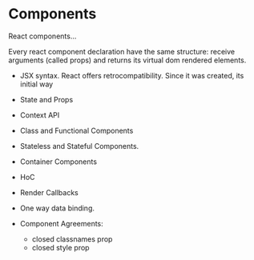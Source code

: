 # Components
React components...

Every react component declaration have the same structure: receive arguments (called props) and returns its virtual dom rendered elements.

- JSX syntax.
React offers retrocompatibility. Since it was created, its initial way

- State and Props

- Context API

- Class and Functional Components


- Stateless and Stateful Components.
- Container Components
- HoC
- Render Callbacks

- One way data binding.

- Component Agreements:
  - closed classnames prop
  - closed style prop